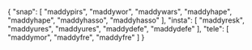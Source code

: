 {
  "snap": [
    "maddypirs",
    "maddywor",
    "maddywars",
    "maddyhape",
    "maddyhape",
    "maddyhasso",
    "maddyhasso"
  ],
  "insta": [
    "maddyresk",
    "maddyures",
    "maddyures",
    "maddydefe",
    "maddydefe"
  ],
  "tele": [
    "maddymor",
    "maddyfre",
    "maddyfre"
  ]
}
